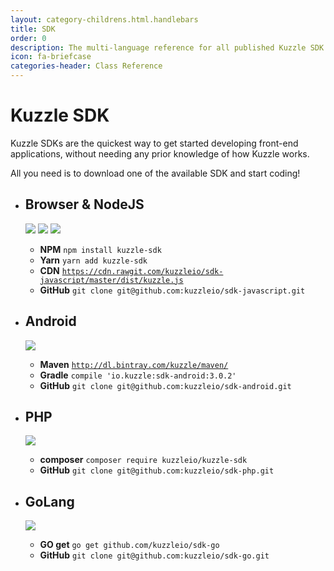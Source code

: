 ```yaml
---
layout: category-childrens.html.handlebars
title: SDK
order: 0
description: The multi-language reference for all published Kuzzle SDK
icon: fa-briefcase
categories-header: Class Reference
---
```


# Kuzzle SDK

Kuzzle SDKs are the quickest way to get started developing front-end applications, without needing any prior knowledge of how Kuzzle works.  

All you need is to download one of the available SDK and start coding!

<ul class="sdk-list">
    <li class="sdk-item">
        <h2>Browser &amp; NodeJS</h2>
        <div class="sdk-logos">
            <img src="{{ site_base_path }}assets/images/javascript-logo.png" link-exclude>
            <img src="{{ site_base_path }}assets/images/react-logo.png" link-exclude>
            <img src="{{ site_base_path }}assets/images/cordova-logo.png" link-exclude>      
        </div><!--
        --><div class="sdk-sources">
            <ul class="sdk-sources-list">
                <li><strong>NPM</strong> <code>npm install kuzzle-sdk</code></li>
                <li><strong>Yarn</strong> <code>yarn add kuzzle-sdk</code></li>
                <li><strong>CDN</strong> <code><a href="https://cdn.rawgit.com/kuzzleio/sdk-javascript/master/dist/kuzzle.js" link-exclude>https://cdn.rawgit.com/kuzzleio/sdk-javascript/master/dist/kuzzle.js</a></code></li>
                <li><strong>GitHub</strong> <code>git clone git@github.com:kuzzleio/sdk-javascript.git</code></li>
            </ul>
        </div>
    </li>
    <li class="sdk-item">
        <h2>Android</h2>
        <div class="sdk-logos">
            <img src="{{ site_base_path }}assets/images/android-logo.png" link-exclude>
        </div><!--
        --><div class="sdk-sources">
            <ul class="sdk-sources-list">
                <li><strong>Maven</strong> <code><a href="http://dl.bintray.com/kblondel/maven/" link-exclude>http://dl.bintray.com/kuzzle/maven/</a></code></li>
                <li><strong>Gradle</strong> <code>compile 'io.kuzzle:sdk-android:3.0.2'</code></li>
                <li><strong>GitHub</strong> <code>git clone git@github.com:kuzzleio/sdk-android.git</code></li>
            </ul>
        </div>
    </li>
    <li class="sdk-item">
        <h2>PHP</h2>
        <div class="sdk-logos">
            <img src="{{ site_base_path }}assets/images/php-logo.png" link-exclude>
        </div><!--
        --><div class="sdk-sources">
            <ul class="sdk-sources-list">
                <li><strong>composer</strong> <code>composer require kuzzleio/kuzzle-sdk</code></li>
                <li><strong>GitHub</strong> <code>git clone git@github.com:kuzzleio/sdk-php.git</code></li>
            </ul>
        </div>
    </li>
    <li class="sdk-item">
        <h2>GoLang</h2>
        <div class="sdk-logos">
            <img src="{{ site_base_path }}assets/images/golang-logo.png" link-exclude>
        </div><!--
        --><div class="sdk-sources">
            <ul class="sdk-sources-list">
                <li><strong>GO get</strong> <code>go get github.com/kuzzleio/sdk-go</code></li>
                <li><strong>GitHub</strong> <code>git clone git@github.com:kuzzleio/sdk-go.git</code></li>
            </ul>
        </div>
    </li>
</ul>

